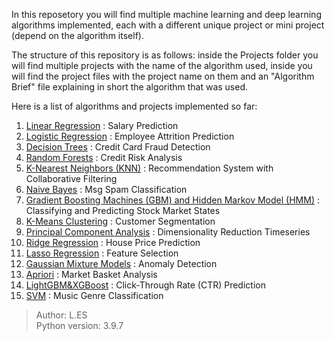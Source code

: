In this reposetory you will find multiple machine learning and deep learning algorithms implemented, each with a different unique project or mini project (depend on the algorithm itself).

The structure of this repository is as follows: inside the Projects folder you will find multiple projects with the name of the algorithm used, inside you will find the project files with the project name on them and an "Algorithm Brief" file explaining in short the algorithm that was used.

Here is a list of algorithms and projects implemented so far:
<ol>
    <li> <u>Linear Regression</u> : Salary Prediction</li>
    <li> <u>Logistic Regression</u> : Employee Attrition Prediction</li>
    <li> <u>Decision Trees</u> : Credit Card Fraud Detection</li>
    <li> <u>Random Forests</u> : Credit Risk Analysis</li>
    <li> <u>K-Nearest Neighbors (KNN)</u> : Recommendation System with Collaborative Filtering</li>
    <li> <u>Naive Bayes</u> : Msg Spam Classification</li>
    <li> <u>Gradient Boosting Machines (GBM) and Hidden Markov Model (HMM)</u> : Classifying and Predicting Stock Market States
    <li> <u>K-Means Clustering</u> : Customer Segmentation</li>
    <li> <u>Principal Component Analysis</u> : Dimensionality Reduction Timeseries</li>
    <li> <u>Ridge Regression</u> : House Price Prediction</li>
    <li> <u>Lasso Regression</u> : Feature Selection</li>
    <li> <u>Gaussian Mixture Models</u> : Anomaly Detection</li>
    <li> <u>Apriori</u> : Market Basket Analysis</li>
    <li> <u>LightGBM&XGBoost</u> : Click-Through Rate (CTR) Prediction</li>
    <li> <u>SVM</u> : Music Genre Classification</li>
</ol>
    
> Author: L.ES</br>
> Python version: 3.9.7